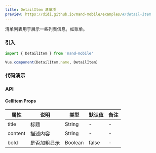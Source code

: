 ```yaml
---
title: DetailItem 清单项
preview: https://didi.github.io/mand-mobile/examples/#/detail-item
---
```


清单列表用于展示一些列表信息，如账单。

### 引入

```javascript
import { DetailItem } from 'mand-mobile'

Vue.component(DetailItem.name, DetailItem)
```

### 代码演示
<!-- DEMO -->

### API

#### CellItem Props
|属性 | 说明 | 类型 | 默认值|备注|
|----|-----|------|------|------|
|title|标题|String|-|-|
|content|描述内容|String|-|-|
|bold|是否加粗显示|Boolean|false|-|
